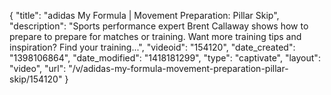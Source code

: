 {
    "title": "adidas My Formula | Movement Preparation: Pillar Skip",
    "description": "Sports performance expert Brent Callaway shows how to prepare to prepare for matches or training. Want more training tips and inspiration? Find your training...",
    "videoid": "154120",
    "date_created": "1398106864",
    "date_modified": "1418181299",
    "type": "captivate",
    "layout": "video",
    "url": "\/v\/adidas-my-formula-movement-preparation-pillar-skip\/154120"
}